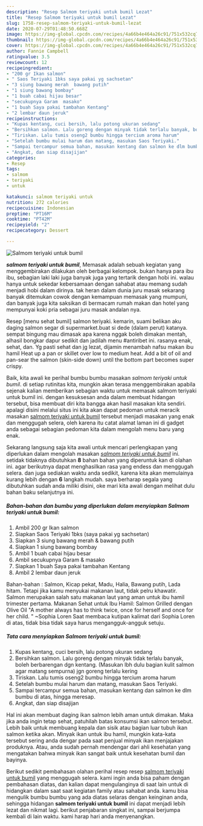 ```yaml
---
description: "Resep Salmom teriyaki untuk bumil Lezat"
title: "Resep Salmom teriyaki untuk bumil Lezat"
slug: 1758-resep-salmom-teriyaki-untuk-bumil-lezat
date: 2020-07-29T01:48:50.668Z
image: https://img-global.cpcdn.com/recipes/4a66b4e464a26c91/751x532cq70/salmom-teriyaki-untuk-bumil-foto-resep-utama.jpg
thumbnail: https://img-global.cpcdn.com/recipes/4a66b4e464a26c91/751x532cq70/salmom-teriyaki-untuk-bumil-foto-resep-utama.jpg
cover: https://img-global.cpcdn.com/recipes/4a66b4e464a26c91/751x532cq70/salmom-teriyaki-untuk-bumil-foto-resep-utama.jpg
author: Fannie Campbell
ratingvalue: 3.5
reviewcount: 12
recipeingredient:
- "200 gr Ikan salmon"
- " Saos Teriyaki 1bks saya pakai yg sachsetan"
- "3 siung bawang merah  bawang putih"
- "1 siung bawang bombay"
- "1 buah cabai hijau besar"
- "secukupnya Garam  masako"
- "1 buah Saya pakai tambahan Kentang"
- "2 lembar daun jeruk"
recipeinstructions:
- "Kupas kentang, cuci bersih, lalu potong ukuran sedang"
- "Bersihkan salmon. Lalu goreng dengan minyak tidak terlalu banyak, boleh berbarengan dgn kentang. (Masukan lbh dulu bagian kulit salmon agar matang sempurna) jgn goreng terlalu kering"
- "Tiriskan. Lalu tumis oseng2 bumbu hingga tercium aroma harum"
- "Setelah bumbu mulai harum dan matang, masukan Saos Teriyaki."
- "Sampai tercampur semua bahan, masukan kentang dan salmon ke dlm bumbu di atas, hingga meresap."
- "Angkat, dan siap disajijan"
categories:
- Resep
tags:
- salmom
- teriyaki
- untuk

katakunci: salmom teriyaki untuk 
nutrition: 272 calories
recipecuisine: Indonesian
preptime: "PT16M"
cooktime: "PT42M"
recipeyield: "2"
recipecategory: Dessert

---
```



![Salmom teriyaki untuk bumil](https://img-global.cpcdn.com/recipes/4a66b4e464a26c91/751x532cq70/salmom-teriyaki-untuk-bumil-foto-resep-utama.jpg)

<b><i>salmom teriyaki untuk bumil</i></b>, Memasak adalah sebuah kegiatan yang menggembirakan dilakukan oleh berbagai kelompok. bukan hanya para ibu ibu, sebagian laki laki juga banyak juga yang tertarik dengan hobi ini. walau hanya untuk sekedar kebersamaan dengan sahabat atau memang sudah menjadi hobi dalam dirinya. tak heran dalam dunia juru masak sekarang banyak ditemukan cowok dengan kemampuan memasak yang mumpuni, dan banyak juga kita saksikan di bermacam rumah makan dan hotel yang mempunyai koki pria sebagai juru masak andalan nya.

Resep [menu sehat bumil] salmon teriyaki. kemarin, suami belikan aku daging salmon segar di supermarket.buat si dede (dalam perut) katanya. sempat bingung mau dimasak apa karena nggak boleh dimakan mentah, alhasil bongkar dapur sedikit dan jadilah menu #antiribet ini. rasanya enak, sehat, dan. Yg pasti sehat dan jg lezat, dijamin menambah nafsu makan ibu hamil Heat up a pan or skillet over low to medium heat. Add a bit of oil and pan-sear the salmon (skin-side down) until the bottom part becomes super crispy.

Baik, kita awali ke perihal bumbu bumbu masakan <i>salmom teriyaki untuk bumil</i>. di setiap rutinitas kita, mungkin akan terasa menggembirakan apabila sejenak kalian memberikan sebagian waktu untuk memasak salmom teriyaki untuk bumil ini. dengan kesuksesan anda dalam membuat hidangan tersebut, bisa membuat diri kita bangga akan hasil masakan kita sendiri. apalagi disini melalui situs ini kita akan dapat pedoman untuk meracik masakan <u>salmom teriyaki untuk bumil</u> tersebut menjadi masakan yang enak dan menggugah selera, oleh karena itu catat alamat laman ini di gadget anda sebagai sebagian pedoman kita dalam mengolah menu baru yang enak.


Sekarang langsung saja kita awali untuk mencari perlengkapan yang diperlukan dalam mengolah masakan <u><i>salmom teriyaki untuk bumil</i></u> ini. setidak tidaknya dibutuhkan <b>8</b> bahan bahan yang diperuntuk kan di olahan ini. agar berikutnya dapat menghasilkan rasa yang endess dan menggugah selera. dan juga sediakan waktu anda sedikit, karena kita akan memulainya kurang lebih dengan <b>6</b> langkah mudah. saya berharap segala yang dibutuhkan sudah anda miliki disini, oke mari kita awali dengan melihat dulu bahan baku selanjutnya ini.

<!--inarticleads1-->

##### Bahan-bahan dan bumbu yang diperlukan dalam menyiapkan Salmom teriyaki untuk bumil:

1. Ambil 200 gr Ikan salmon
1. Siapkan  Saos Teriyaki 1bks (saya pakai yg sachsetan)
1. Siapkan 3 siung bawang merah &amp; bawang putih
1. Siapkan 1 siung bawang bombay
1. Ambil 1 buah cabai hijau besar
1. Ambil secukupnya Garam &amp; masako
1. Siapkan 1 buah Saya pakai tambahan Kentang
1. Ambil 2 lembar daun jeruk


Bahan-bahan : Salmon, Kicap pekat, Madu, Halia, Bawang putih, Lada hitam. Tetapi jika kamu menyukai makanan laut, tidak pelru khawatir. Salmon merupakan salah satu makanan laut yang aman untuk ibu hamil trimester pertama. Makanan Sehat untuk Ibu Hamil: Salmon Grilled dengan Olive Oil &#34;A mother always has to think twice, once for herself and once for her child. &#34; ~Sophia Loren Saat membaca kutipan kalimat dari Sophia Loren di atas, tidak bisa tidak saya harus mengangguk-angguk setuju. 

<!--inarticleads2-->

##### Tata cara menyiapkan Salmom teriyaki untuk bumil:

1. Kupas kentang, cuci bersih, lalu potong ukuran sedang
1. Bersihkan salmon. Lalu goreng dengan minyak tidak terlalu banyak, boleh berbarengan dgn kentang. (Masukan lbh dulu bagian kulit salmon agar matang sempurna) jgn goreng terlalu kering
1. Tiriskan. Lalu tumis oseng2 bumbu hingga tercium aroma harum
1. Setelah bumbu mulai harum dan matang, masukan Saos Teriyaki.
1. Sampai tercampur semua bahan, masukan kentang dan salmon ke dlm bumbu di atas, hingga meresap.
1. Angkat, dan siap disajijan


Hal ini akan membuat daging ikan salmon lebih aman untuk dimakan. Maka jika anda ingin tetap sehat, patuhilah batas konsumsi ikan salmon tersebut. Lebih baik untuk membuang kepala dan sisik atau bagian luar tubuh ikan salmon ketika akan. Minyak ikan untuk ibu hamil, mungkin kata-kata tersebut sering anda dengar pada saat penjual minyak ikan menjajakan produknya. Atau, anda sudah pernah mendengar dari ahli kesehatan yang mengatakan bahwa minyak ikan sangat baik untuk kesehatan bumil dan bayinya. 

Berikut sedikit pembahasan olahan perihal resep resep <u>salmom teriyaki untuk bumil</u> yang menggugah selera. kami ingin anda bisa paham dengan pembahasan diatas, dan kalian dapat mengulanginya di saat lain untuk di hidangkan dalam saat saat kegiatan family atau sahabat anda. kamu bisa mengulik bumbu bumbu yang ada diatas selaras dengan keinginan anda, sehingga hidangan <b>salmom teriyaki untuk bumil</b> ini dapat menjadi lebih lezat dan nikmat lagi. berikut penjabaran singkat ini, sampai berjumpa kembali di lain waktu. kami harap hari anda menyenangkan.
